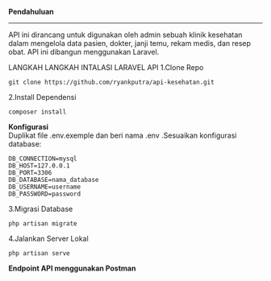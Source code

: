 <b>Pendahuluan</b><br><hr>
API ini dirancang untuk digunakan oleh admin sebuah klinik kesehatan dalam mengelola data pasien, dokter, janji temu, rekam medis, dan resep obat. API ini dibangun menggunakan Laravel.

LANGKAH LANGKAH INTALASI LARAVEL API
1.Clone Repo
```
git clone https://github.com/ryankputra/api-kesehatan.git
```
2.Install Dependensi
```
composer install
```
<b>Konfigurasi</b><br>
Duplikat file .env.exemple dan beri nama .env .Sesuaikan konfigurasi database:
```
DB_CONNECTION=mysql
DB_HOST=127.0.0.1
DB_PORT=3306
DB_DATABASE=nama_database
DB_USERNAME=username
DB_PASSWORD=password
```
3.Migrasi Database
```
php artisan migrate
```
4.Jalankan Server Lokal
```
php artisan serve
```
<b>Endpoint API menggunakan Postman</b>




